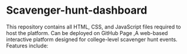# Scavenger-hunt-dashboard
This repository contains all HTML, CSS, and JavaScript files required to host the platform. Can be deployed on GitHub Page ,A web-based interactive platform designed for college-level scavenger hunt events. Features include:
